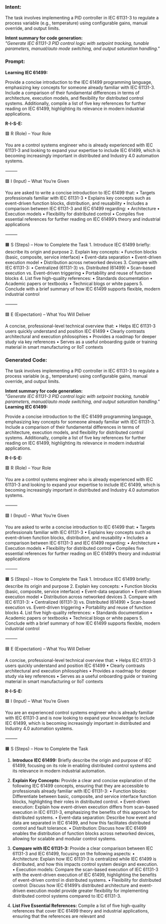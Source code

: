### Intent:
The task involves implementing a PID controller in IEC 61131-3 to regulate a process variable (e.g., temperature) using configurable gains, manual override, and output limits.  

**Intent summary for code generation:**  
*"Generate IEC 61131-3 PID control logic with setpoint tracking, tunable parameters, manual/auto mode switching, and output saturation handling."*

### Prompt:
**Learning IEC 61499:**

Provide a concise introduction to the IEC 61499 programming language, emphasizing key concepts for someone already familiar with IEC 61131-3. Include a comparison of their fundamental differences in terms of architecture, execution models, and flexibility for distributed control systems. Additionally, compile a list of five key references for further reading on IEC 61499, highlighting its relevance in modern industrial applications.

**R-I-S-E:**

🟥 R (Role) – Your Role

You are a control systems engineer who is already experienced with IEC 61131-3 and looking to expand your expertise to include IEC 61499, which is becoming increasingly important in distributed and Industry 4.0 automation systems.

⸻

🟩 I (Input) – What You’re Given

You are asked to write a concise introduction to IEC 61499 that:
	•	Targets professionals familiar with IEC 61131-3
	•	Explains key concepts such as event-driven function blocks, distribution, and reusability
	•	Includes a comparison between IEC 61131-3 and IEC 61499 regarding:
	•	Architecture
	•	Execution models
	•	Flexibility for distributed control
	•	Compiles five essential references for further reading on IEC 61499’s theory and industrial applications

⸻

🟧 S (Steps) – How to Complete the Task
	1.	Introduce IEC 61499 briefly: describe its origin and purpose
	2.	Explain key concepts:
	•	Function blocks (basic, composite, service interface)
	•	Event-data separation
	•	Event-driven execution model
	•	Distribution across networked devices
	3.	Compare with IEC 61131-3:
	•	Centralized (61131-3) vs. Distributed (61499)
	•	Scan-based execution vs. Event-driven triggering
	•	Portability and reuse of function blocks
	4.	List five high-quality references:
	•	Standards documentation
	•	Academic papers or textbooks
	•	Technical blogs or white papers
	5.	Conclude with a brief summary of how IEC 61499 supports flexible, modern industrial control

⸻

🟦 E (Expectation) – What You Will Deliver

A concise, professional-level technical overview that:
	•	Helps IEC 61131-3 users quickly understand and position IEC 61499
	•	Clearly contrasts architectural and execution philosophies
	•	Provides a roadmap for deeper study via key references
	•	Serves as a useful onboarding guide or training material in smart manufacturing or IIoT contexts

### Generated Code:
The task involves implementing a PID controller in IEC 61131-3 to regulate a process variable (e.g., temperature) using configurable gains, manual override, and output limits.  

**Intent summary for code generation:**  
*"Generate IEC 61131-3 PID control logic with setpoint tracking, tunable parameters, manual/auto mode switching, and output saturation handling."*
**Learning IEC 61499:**

Provide a concise introduction to the IEC 61499 programming language, emphasizing key concepts for someone already familiar with IEC 61131-3. Include a comparison of their fundamental differences in terms of architecture, execution models, and flexibility for distributed control systems. Additionally, compile a list of five key references for further reading on IEC 61499, highlighting its relevance in modern industrial applications.

**R-I-S-E:**

🟥 R (Role) – Your Role

You are a control systems engineer who is already experienced with IEC 61131-3 and looking to expand your expertise to include IEC 61499, which is becoming increasingly important in distributed and Industry 4.0 automation systems.

⸻

🟩 I (Input) – What You’re Given

You are asked to write a concise introduction to IEC 61499 that:
	•	Targets professionals familiar with IEC 61131-3
	•	Explains key concepts such as event-driven function blocks, distribution, and reusability
	•	Includes a comparison between IEC 61131-3 and IEC 61499 regarding:
	•	Architecture
	•	Execution models
	•	Flexibility for distributed control
	•	Compiles five essential references for further reading on IEC 61499’s theory and industrial applications

⸻

🟧 S (Steps) – How to Complete the Task
	1.	Introduce IEC 61499 briefly: describe its origin and purpose
	2.	Explain key concepts:
	•	Function blocks (basic, composite, service interface)
	•	Event-data separation
	•	Event-driven execution model
	•	Distribution across networked devices
	3.	Compare with IEC 61131-3:
	•	Centralized (61131-3) vs. Distributed (61499)
	•	Scan-based execution vs. Event-driven triggering
	•	Portability and reuse of function blocks
	4.	List five high-quality references:
	•	Standards documentation
	•	Academic papers or textbooks
	•	Technical blogs or white papers
	5.	Conclude with a brief summary of how IEC 61499 supports flexible, modern industrial control

⸻

🟦 E (Expectation) – What You Will Deliver

A concise, professional-level technical overview that:
	•	Helps IEC 61131-3 users quickly understand and position IEC 61499
	•	Clearly contrasts architectural and execution philosophies
	•	Provides a roadmap for deeper study via key references
	•	Serves as a useful onboarding guide or training material in smart manufacturing or IIoT contexts

**R-I-S-E:**

🟩 I (Input) – What You’re Given

You are an experienced control systems engineer who is already familiar with IEC 61131-3 and is now looking to expand your knowledge to include IEC 61499, which is becoming increasingly important in distributed and Industry 4.0 automation systems.

⸻

🟧 S (Steps) – How to Complete the Task

1.	**Introduce IEC 61499:** Briefly describe the origin and purpose of IEC 61499, focusing on its role in enabling distributed control systems and its relevance in modern industrial automation.

2.	**Explain Key Concepts:** Provide a clear and concise explanation of the following IEC 61499 concepts, ensuring that they are accessible to professionals already familiar with IEC 61131-3:
	•	Function blocks: Differentiate between basic, composite, and service interface function blocks, highlighting their roles in distributed control.
	•	Event-driven execution: Explain how event-driven execution differs from scan-based execution in IEC 61131-3, emphasizing the benefits of this approach for distributed systems.
	•	Event-data separation: Describe how event and data are separated in IEC 61499, and how this facilitates distributed control and fault tolerance.
	•	Distribution: Discuss how IEC 61499 enables the distribution of function blocks across networked devices, allowing for scalable and modular control systems.

3.	**Compare with IEC 61131-3:** Provide a clear comparison between IEC 61131-3 and IEC 61499, focusing on the following aspects:
	•	Architecture: Explain how IEC 61131-3 is centralized while IEC 61499 is distributed, and how this impacts control system design and execution.
	•	Execution models: Compare the scan-based execution of IEC 61131-3 with the event-driven execution of IEC 61499, highlighting the benefits of event-driven control in distributed systems.
	•	Flexibility for distributed control: Discuss how IEC 61499’s distributed architecture and event-driven execution model provide greater flexibility for implementing distributed control systems compared to IEC 61131-3.

4.	**List Five Essential References:** Compile a list of five high-quality references that cover IEC 61499 theory and industrial applications, ensuring that the references are relevant and
